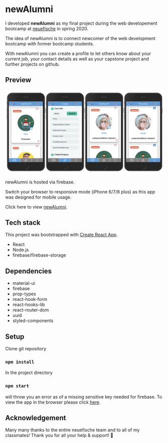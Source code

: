 # newAlumni

I developed **newAlumni** as my final project during the web developement bootcamp at [neuefische](https://www.neuefische.de/) in spring 2020.

The idea of newAlumni is to connect newcomer of the web development bootcamp with former bootcamp students.

With newAlumni you can create a profile to let others know about your current job, your contact details as well as your capstone project and further projects on github.

## Preview

![appScreens](src/imgsrc/app_screens.png)

newAlumni is hosted via firebase.

Switch your browser to responsive mode (iPhone 6/7/8 plus) as this app was designed for mobile usage.

Click here to view [newAlumni](https://evas-project.firebaseapp.com).

## Tech stack

This project was bootstrapped with [Create React App](https://github.com/facebook/create-react-app).

- React
- Node.js
- firebase/firebase-storage

## Dependencies

- material-ui
- firebase
- prop-types
- react-hook-form
- react-hooks-lib
- react-router-dom
- uuid
- styled-components

## Setup

Clone git repository

### `npm install`

In the project directory

### `npm start`

will throw you an error as of a missing sensitive key needed for firebase. To view the app in the browser please click [here](https://evas-project.firebaseapp.com).

## Acknowledgement

Many many thanks to the entire neuefische team and to all of my classmates! Thank you for all your help & support! 💖
